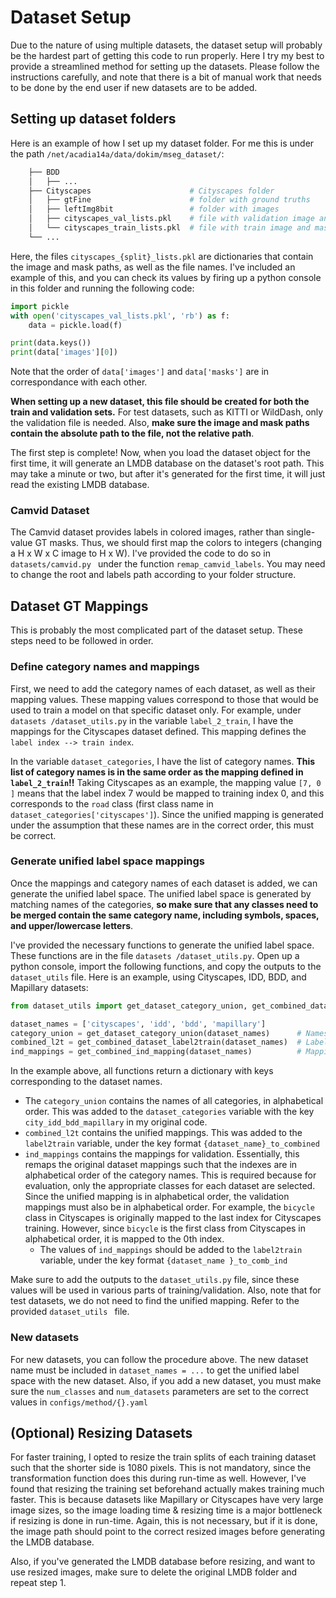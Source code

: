 # Dataset Setup

Due to the nature of using multiple datasets, the dataset setup will probably be the hardest part of getting this code to run properly. Here I try my best to provide a streamlined method for setting up the datasets. Please follow the instructions carefully, and note that there is a bit of manual work that needs to be done by the end user if new datasets are to be added. 

## Setting up dataset folders

Here is an example of how I set up my dataset folder. For me this is under the path `/net/acadia14a/data/dokim/mseg_dataset/`:
```bash
    ├── BDD
    │   ├── ...
    ├── Cityscapes                      # Cityscapes folder
    │   ├── gtFine                      # folder with ground truths
    │   ├── leftImg8bit                 # folder with images
    │   ├── cityscapes_val_lists.pkl    # file with validation image and mask paths, + image names
    │   └── cityscapes_train_lists.pkl  # file with train image and mask paths, + image names
    └── ...
```

Here, the files `cityscapes_{split}_lists.pkl` are dictionaries that contain the image and mask paths, as well as the
 file names. I've included an example of this, and you can check its values by firing up a python console in this
  folder and running the following code:
  
```python
import pickle
with open('cityscapes_val_lists.pkl', 'rb') as f:
    data = pickle.load(f)

print(data.keys())
print(data['images'][0])
```
Note that the order of `data['images']` and `data['masks']` are in correspondance with each other. 

**When setting up a new dataset, this file should be created for both the train and validation sets.** For test
 datasets, such as KITTI or WildDash, only the validation file is needed. Also, **make sure the image and mask paths
  contain the absolute path to the file, not the relative path**. 
  
The first step is complete! Now, when you load the dataset object for the first time, it will generate an LMDB
 database on the dataset's root path. This may take a minute or two, but after it's generated for the first time, it
  will just read the existing LMDB database.

### Camvid Dataset
The Camvid dataset provides labels in colored images, rather than single-value GT masks. Thus, we should first map
 the colors to integers (changing a H x W x C image to H x W). I've provided the code to do so in `datasets/camvid.py
 ` under the function `remap_camvid_labels`. You may need to change the root and labels path according to your folder
  structure.

## Dataset GT Mappings
This is probably the most complicated part of the dataset setup. These steps need to be followed in order.

### Define category names and mappings
First, we need to add the category names of each dataset, as well as their mapping values. These mapping values
 correspond to those that would be used to train a model on that specific dataset only. For example, under `datasets
 /dataset_utils.py` in the variable `label_2_train`, I have the mappings for the Cityscapes dataset defined. This
  mapping defines the `label index --> train index`. 
  
In the variable `dataset_categories`, I have the list of category names. **This list of category names is in the same
 order as the mapping defined in `label_2_train`!!** Taking Cityscapes as an example, the mapping value `[7, 0
 ]` means that the label index 7 would be mapped to training index 0, and this corresponds to the `road` class (first
  class name in `dataset_categories['cityscapes']`). Since the unified mapping is generated under the assumption that
   these names are in the correct order, this must be correct. 
   
### Generate unified label space mappings
Once the mappings and category names of each dataset is added, we can generate the unified label space. The unified
 label space is generated by matching names of the categories, **so make sure that any classes need to be merged
  contain the same category name, including symbols, spaces, and upper/lowercase letters**. 
  
I've provided the necessary functions to generate the unified label space. These functions are in the file `datasets
/dataset_utils.py`. Open up a python console, import the following functions, and copy the outputs to the
 `dataset_utils` file. Here is an example, using Cityscapes, IDD, BDD, and Mapillary datasets:
 
 ```python
from dataset_utils import get_dataset_category_union, get_combined_dataset_label2train, get_combined_ind_mapping

dataset_names = ['cityscapes', 'idd', 'bdd', 'mapillary']
category_union = get_dataset_category_union(dataset_names)      # Names of all categories, in alphabetical order
combined_l2t = get_combined_dataset_label2train(dataset_names)  # Label2train values for the unified label space
ind_mappings = get_combined_ind_mapping(dataset_names)          # Mappings for validation.
``` 
In the example above, all functions return a dictionary with keys corresponding to the dataset names. 
* The `category_union` contains the names of all categories, in alphabetical order. This was added to the
  `dataset_categories` variable with the key `city_idd_bdd_mapillary` in my original code.
* `combined_l2t` contains the unified mappings. This was added to the `label2train` variable, under the key format
 `{dataset_name}_to_combined`
* `ind_mappings` contains the mappings for validation. Essentially, this remaps the original dataset mappings such
 that the indexes are in alphabetical order of the category names. This is required because for evaluation, only the
  appropriate classes for each dataset are selected. Since the unified mapping is in alphabetical order, the
   validation mappings must also be in alphabetical order. For example, the `bicycle` class in Cityscapes is
    originally mapped to the last index for Cityscapes training. However, since `bicycle` is the first class from
     Cityscapes in alphabetical order, it is mapped to the 0th index. 
    * The values of `ind_mappings` should be added to the `label2train` variable, under the key format `{dataset_name
    }_to_comb_ind`
    
Make sure to add the outputs to the `dataset_utils.py` file, since these values will be used in various parts of
 training/validation. 
Also, note that for test datasets, we do not need to find the unified mapping. Refer to the provided `dataset_utils
` file.

### New datasets
For new datasets, you can follow the procedure above. The new dataset name must be included in `dataset_names
 = ...` to get the unified label space with the new dataset. Also, if you add a new dataset, you must make sure the
  `num_classes` and `num_datasets` parameters are set to the correct values in `configs/method/{}.yaml`
  
## (Optional) Resizing Datasets
For faster training, I opted to resize the train splits of each training dataset such that the shorter side is 1080
 pixels. This is not mandatory, since the transformation function does this during run-time as well. However, I've
  found that resizing the training set beforehand actually makes training much faster. This is because datasets like
   Mapillary or Cityscapes have very large image sizes, so the image loading time & resizing time is a major
    bottleneck if resizing is done in run-time. Again, this is not necessary, but if it is done, the image path
     should point to the correct resized images before generating the LMDB database. 
     
Also, if you've generated the LMDB database before resizing, and want to use resized images, make sure to delete the
 original LMDB folder and repeat step 1. 

